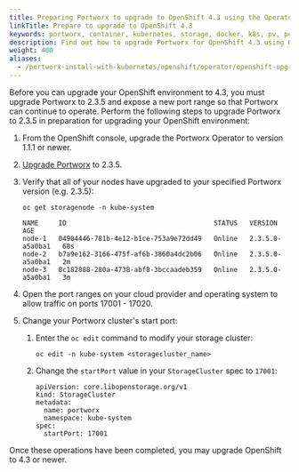 ```yaml
---
title: Preparing Portworx to upgrade to OpenShift 4.3 using the Operator
linkTitle: Prepare to upgrade to OpenShift 4.3
keywords: portworx, container, kubernetes, storage, docker, k8s, pv, persistent disk, openshift
description: Find out how to upgrade Portworx for OpenShift 4.3 using Operator.
weight: 400
aliases:
  - /portworx-install-with-kubernetes/openshift/operator/openshift-upgrade/
---
```


Before you can upgrade your OpenShift environment to 4.3, you must upgrade Portworx to 2.3.5 and expose a new port range so that Portworx can continue to operate. Perform the following steps to upgrade Portworx to 2.3.5 in preparation for upgrading your OpenShift environment:

1. From the OpenShift console, upgrade the Portworx Operator to version 1.1.1 or newer.

2. [Upgrade Portworx](/portworx-install-with-kubernetes/operate-and-maintain-on-kubernetes/upgrade/upgrade-operator) to 2.3.5.

3. Verify that all of your nodes have upgraded to your specified Portworx version (e.g. 2.3.5):

    ```text
    oc get storagenode -n kube-system
    ```
    ```output
    NAME     ID                                     STATUS   VERSION           AGE
    node-1   04904446-781b-4e12-b1ce-753a9e72dd49   Online   2.3.5.0-a5a0ba1   68s
    node-2   b7a9e162-3166-475f-af6b-3860a4dc2b06   Online   2.3.5.0-a5a0ba1   2m
    node-3   8c182888-280a-4738-abf8-3bccaadeb359   Online   2.3.5.0-a5a0ba1   3m
    ```

4. Open the port ranges on your cloud provider and operating system to allow traffic on ports 17001 - 17020.

5. Change your Portworx cluster's start port:

    1. Enter the `oc edit` command to modify your storage cluster:

        ```text
        oc edit -n kube-system <storagecluster_name>
        ```
    2. Change the `startPort` value in your `StorageCluster` spec to `17001`:

        ```text
        apiVersion: core.libopenstorage.org/v1
        kind: StorageCluster
        metadata:
          name: portworx
          namespace: kube-system
        spec:
          startPort: 17001
        ```

Once these operations have been completed, you may upgrade OpenShift to 4.3 or newer.
